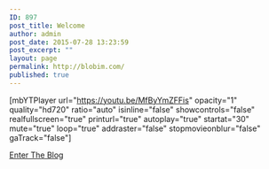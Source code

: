 ```yaml
---
ID: 897
post_title: Welcome
author: admin
post_date: 2015-07-28 13:23:59
post_excerpt: ""
layout: page
permalink: http://blobim.com/
published: true
---
```

[mbYTPlayer url="https://youtu.be/MfByYmZFFis" opacity="1" quality="hd720" ratio="auto" isinline="false" showcontrols="false" realfullscreen="true" printurl="true" autoplay="true" startat="30" mute="true" loop="true" addraster="false" stopmovieonblur="false" gaTrack="false"]

<a href="http://blobim.com/index.php/posts-2/">Enter The Blog</a>

&nbsp;

&nbsp;

&nbsp;

&nbsp;

&nbsp;

&nbsp;

&nbsp;

&nbsp;

&nbsp;

&nbsp;

&nbsp;

&nbsp;

&nbsp;

&nbsp;

&nbsp;

&nbsp;

&nbsp;

&nbsp;

&nbsp;

#